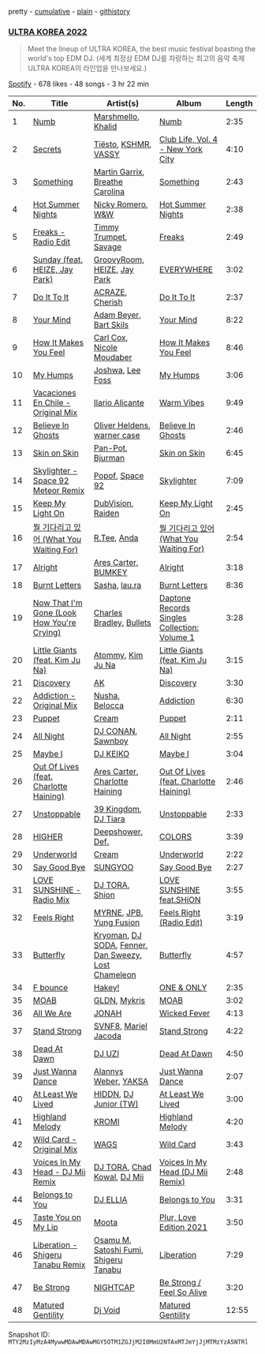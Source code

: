 pretty - [cumulative](/playlists/cumulative/37i9dQZF1DWWVmXpVB8Wtg.md) - [plain](/playlists/plain/37i9dQZF1DWWVmXpVB8Wtg) - [githistory](https://github.githistory.xyz/mackorone/spotify-playlist-archive/blob/main/playlists/plain/37i9dQZF1DWWVmXpVB8Wtg)

### [ULTRA KOREA 2022](https://open.spotify.com/playlist/37i9dQZF1DWWVmXpVB8Wtg)

> Meet the lineup of ULTRA KOREA, the best music festival boasting the world's top EDM DJ\. \(세계 최정상 EDM DJ를 자랑하는 최고의 음악 축제 ULTRA KOREA의 라인업을 만나보세요.\)

[Spotify](https://open.spotify.com/user/spotify) - 678 likes - 48 songs - 3 hr 22 min

| No. | Title | Artist(s) | Album | Length |
|---|---|---|---|---|
| 1 | [Numb](https://open.spotify.com/track/10xV5l9nhLvFpR8mqzs0bL) | [Marshmello](https://open.spotify.com/artist/64KEffDW9EtZ1y2vBYgq8T), [Khalid](https://open.spotify.com/artist/6LuN9FCkKOj5PcnpouEgny) | [Numb](https://open.spotify.com/album/3SBeYxkc3Ce7lanK0f3epk) | 2:35 |
| 2 | [Secrets](https://open.spotify.com/track/0NIC4unbe5KZOp1d9T7OaF) | [Tiësto](https://open.spotify.com/artist/2o5jDhtHVPhrJdv3cEQ99Z), [KSHMR](https://open.spotify.com/artist/2wX6xSig4Rig5kZU6ePlWe), [VASSY](https://open.spotify.com/artist/7HqEmV7FeCi16bQyHMpIrF) | [Club Life, Vol\. 4 \- New York City](https://open.spotify.com/album/57bABnvvPfNhBQRI70dqlU) | 4:10 |
| 3 | [Something](https://open.spotify.com/track/6LHXb1sGs72iTmpSr0603b) | [Martin Garrix](https://open.spotify.com/artist/60d24wfXkVzDSfLS6hyCjZ), [Breathe Carolina](https://open.spotify.com/artist/53M4Iv2RkzzxFFvW2B1jhC) | [Something](https://open.spotify.com/album/7GFLvptwUjJfXt21DbQmQQ) | 2:43 |
| 4 | [Hot Summer Nights](https://open.spotify.com/track/5pNXsc6Vu9pY33RN5FoMGc) | [Nicky Romero](https://open.spotify.com/artist/5ChF3i92IPZHduM7jN3dpg), [W&W](https://open.spotify.com/artist/2rTo8KIkBTFjQS7VvaKYQ4) | [Hot Summer Nights](https://open.spotify.com/album/33tjn6gH8k3IbAFzCqGrRQ) | 2:38 |
| 5 | [Freaks \- Radio Edit](https://open.spotify.com/track/4f3NHOxgC8Bg21IJBg4cZ3) | [Timmy Trumpet](https://open.spotify.com/artist/0CbeG1224FS58EUx4tPevZ), [Savage](https://open.spotify.com/artist/1GbrJTB56Xs4XQGlmVbaCf) | [Freaks](https://open.spotify.com/album/2XuqIiYNrr15UYsmll2B3z) | 2:49 |
| 6 | [Sunday \(feat\. HEIZE, Jay Park\)](https://open.spotify.com/track/0JJeoiCAa1hwcBsPxBN2w4) | [GroovyRoom](https://open.spotify.com/artist/29HqjVbJr3vsc2l6BTI4eB), [HEIZE](https://open.spotify.com/artist/5dCvSnVduaFleCnyy98JMo), [Jay Park](https://open.spotify.com/artist/4XDi67ZENZcbfKnvMnTYsI) | [EVERYWHERE](https://open.spotify.com/album/3046u4AKfbzmAxslPFkiP7) | 3:02 |
| 7 | [Do It To It](https://open.spotify.com/track/20on25jryn53hWghthWWW3) | [ACRAZE](https://open.spotify.com/artist/4pnp4w9g30yLfVIAFnZMRd), [Cherish](https://open.spotify.com/artist/1c70yCa8sRgIiQxl3HOEFo) | [Do It To It](https://open.spotify.com/album/58cd90Jkrovggh556JPN9L) | 2:37 |
| 8 | [Your Mind](https://open.spotify.com/track/1WsHKAuN9vDthcmimdqqaY) | [Adam Beyer](https://open.spotify.com/artist/1btv9qmIpbp7q1ixCYNdHu), [Bart Skils](https://open.spotify.com/artist/6iWBjg4b4ll4jLiParnWXT) | [Your Mind](https://open.spotify.com/album/07lumzt0xDO5eyuWwvevAJ) | 8:22 |
| 9 | [How It Makes You Feel](https://open.spotify.com/track/1VIaMdoWo7iNLoxdAJJoHK) | [Carl Cox](https://open.spotify.com/artist/19SmlbABtI4bXz864MLqOS), [Nicole Moudaber](https://open.spotify.com/artist/7ixDtqtITfqx5lZQGh5gKe) | [How It Makes You Feel](https://open.spotify.com/album/0IrIIRAzh0iG3wbZQJ8YnM) | 8:46 |
| 10 | [My Humps](https://open.spotify.com/track/3BbD2sqk7P7Rc9V0KF9o4s) | [Joshwa](https://open.spotify.com/artist/1PzAgFVk9v8cxn9flrqrv5), [Lee Foss](https://open.spotify.com/artist/44T94QQEc60Jf7kqGY6Rip) | [My Humps](https://open.spotify.com/album/4mnGRL7lErjyRJsoCwgJT4) | 3:06 |
| 11 | [Vacaciones En Chile \- Original Mix](https://open.spotify.com/track/7CKsgEdJNFTDqWgk3XD1XB) | [Ilario Alicante](https://open.spotify.com/artist/4dCGOzY3HL7dZnQ8XU7DDD) | [Warm Vibes](https://open.spotify.com/album/1J8JYqCBf5o9Sp9MAFXbze) | 9:49 |
| 12 | [Believe In Ghosts](https://open.spotify.com/track/0HVwpwnXY2L0M7VW1PbH5F) | [Oliver Heldens](https://open.spotify.com/artist/5nki7yRhxgM509M5ADlN1p), [warner case](https://open.spotify.com/artist/106OuakzOxxbXTuigEEf01) | [Believe In Ghosts](https://open.spotify.com/album/5VuscFaM5Rx8Irbv4vD8uX) | 2:46 |
| 13 | [Skin on Skin](https://open.spotify.com/track/4Za6z9eWjkArKOA8xalmqN) | [Pan\-Pot](https://open.spotify.com/artist/6OQOvP7RAdmAKVXXQqD0Se), [Bjurman](https://open.spotify.com/artist/2Mah50rowOCI0gYAZOaLbY) | [Skin on Skin](https://open.spotify.com/album/3iwxFlpwd2wuIUZgnMGVzZ) | 6:45 |
| 14 | [Skylighter \- Space 92 Meteor Remix](https://open.spotify.com/track/0FtATT9vuXJLZGkA9PESMx) | [Popof](https://open.spotify.com/artist/4f2K0RSYyxP4TUyZu1azYB), [Space 92](https://open.spotify.com/artist/6TVdVlY6irsNPkMHT2HkfD) | [Skylighter](https://open.spotify.com/album/5GaQ4dj4Ln5cOO4C8Fb28P) | 7:09 |
| 15 | [Keep My Light On](https://open.spotify.com/track/5zADzgQPu2VDODCcXANZou) | [DubVision](https://open.spotify.com/artist/3XINWZaloea97SIRiyTJxX), [Raiden](https://open.spotify.com/artist/4YXNoMVTHRt01jYaKXTumJ) | [Keep My Light On](https://open.spotify.com/album/3HcZw9vfH6krvhgkhfkWSW) | 2:45 |
| 16 | [뭘 기다리고 있어 \(What You Waiting For\)](https://open.spotify.com/track/0zWDxMqxq7bGDmZEl7Cye8) | [R.Tee](https://open.spotify.com/artist/0dfMk1lwRlX5Zmg2KHjwjN), [Anda](https://open.spotify.com/artist/2PZt7SATrAxsNG60Mqkan4) | [뭘 기다리고 있어 \(What You Waiting For\)](https://open.spotify.com/album/0GPaKzASwZiS68S5IkshKC) | 2:54 |
| 17 | [Alright](https://open.spotify.com/track/3YwRisfTPmDXtZ1Lnz6Fpr) | [Ares Carter](https://open.spotify.com/artist/5fSYYJ4qdUSyvj2q0YdHEF), [BUMKEY](https://open.spotify.com/artist/3vhZuZdMksbnJwoE3AwpXq) | [Alright](https://open.spotify.com/album/4tPe3h6ShVtDHo3TOeyqIL) | 3:18 |
| 18 | [Burnt Letters](https://open.spotify.com/track/3pFW7d9NJbOo6SHUg2b7j0) | [Sasha](https://open.spotify.com/artist/6u4jLGLPuarS3i2XWHVxoS), [lau.ra](https://open.spotify.com/artist/3uOdNUjwD6hhOh1z2dQEIn) | [Burnt Letters](https://open.spotify.com/album/7ETDlM2iAQnsEiaV57LvNa) | 8:36 |
| 19 | [Now That I'm Gone \(Look How You're Crying\)](https://open.spotify.com/track/6Qotee3wIEu3PUTsXLJbnG) | [Charles Bradley](https://open.spotify.com/artist/462T0buQ5ScBUQCRpodDRf), [Bullets](https://open.spotify.com/artist/0ixVJf1V8RA00Wj4C8C79a) | [Daptone Records Singles Collection: Volume 1](https://open.spotify.com/album/7JJziPgPVZJWmTXxsAaDAP) | 3:28 |
| 20 | [Little Giants \(feat\. Kim Ju Na\)](https://open.spotify.com/track/6fuTdkCGJ7hsFsOEmks2YJ) | [Atommy](https://open.spotify.com/artist/6uLot3WsFduJ9MEvdvz9GV), [Kim Ju Na](https://open.spotify.com/artist/1X5nPhrZ9fXydM5Q1Mzi4m) | [Little Giants \(feat\. Kim Ju Na\)](https://open.spotify.com/album/5lPSLNzOyhGcZniHN0zSQ4) | 3:15 |
| 21 | [Discovery](https://open.spotify.com/track/5bO33fxvcGqZp7Pw3zIQsj) | [AK](https://open.spotify.com/artist/33Cf4O1KAVbtQa00scMi2A) | [Discovery](https://open.spotify.com/album/2krPbH9goFZldIUjP7WfRE) | 3:30 |
| 22 | [Addiction \- Original Mix](https://open.spotify.com/track/5WVYs7RVxu9RyFfOMBFsxI) | [Nusha](https://open.spotify.com/artist/5jsGnMw1mnU4FfhhcXUR6Q), [Belocca](https://open.spotify.com/artist/3jcvzSheHd14vjraXHLGPN) | [Addiction](https://open.spotify.com/album/3eVU8slwm0M3yv43Xvjk4F) | 6:30 |
| 23 | [Puppet](https://open.spotify.com/track/0ehGrMuw8VqVK3wz5xCk5s) | [Cream](https://open.spotify.com/artist/1d1dWkQxaKGW8mnZLmo4dr) | [Puppet](https://open.spotify.com/album/0FtiUhuWshUIS6mB0h90C9) | 2:11 |
| 24 | [All Night](https://open.spotify.com/track/7rKGvXnpU864MlZBrqM8P2) | [DJ CONAN](https://open.spotify.com/artist/5embnPI6kgIoUo47TzSfk5), [Sawnboy](https://open.spotify.com/artist/3XP2WAwVCQTNWPP39DLAo6) | [All Night](https://open.spotify.com/album/0VvR01R52Uy6lCFDr0cTYb) | 2:55 |
| 25 | [Maybe I](https://open.spotify.com/track/151QJmJUuopi0h6zbABYlX) | [DJ KEIKO](https://open.spotify.com/artist/0Xi1WX8JNayhDKMoDxJX6g) | [Maybe I](https://open.spotify.com/album/0uttTlQtihX8o1JOBgH8oH) | 3:04 |
| 26 | [Out Of Lives \(feat\. Charlotte Haining\)](https://open.spotify.com/track/2vonFHQE4R9VsEktEH6kNQ) | [Ares Carter](https://open.spotify.com/artist/5fSYYJ4qdUSyvj2q0YdHEF), [Charlotte Haining](https://open.spotify.com/artist/2XRjIwgD0UiJXtx7Xzfy7w) | [Out Of Lives \(feat\. Charlotte Haining\)](https://open.spotify.com/album/4vcpZ5tZDmXUcSZAVkOke5) | 2:46 |
| 27 | [Unstoppable](https://open.spotify.com/track/1ChzSWl0Pb4jFShtmDf6MK) | [39 Kingdom](https://open.spotify.com/artist/2JnQtHnHjylFjCDkYAiH1E), [DJ Tiara](https://open.spotify.com/artist/3d6DPNGqyror7qe0EI8sbk) | [Unstoppable](https://open.spotify.com/album/7y681bknYU29B9Z4sX6Uz3) | 2:33 |
| 28 | [HIGHER](https://open.spotify.com/track/4oGZCvLL7bk8dico4GeQlF) | [Deepshower](https://open.spotify.com/artist/117Rg4kISlVXLtYDzYL7gS), [Def.](https://open.spotify.com/artist/7fgL4SG4e92nmJ3GuTpz58) | [COLORS](https://open.spotify.com/album/4g9zqr1nUB5QFzUAxvabvi) | 3:39 |
| 29 | [Underworld](https://open.spotify.com/track/3L7zm4Oxg8UOr0Q7vYGyAc) | [Cream](https://open.spotify.com/artist/1d1dWkQxaKGW8mnZLmo4dr) | [Underworld](https://open.spotify.com/album/7jMKWla0HcIxnaFMusH5tV) | 2:22 |
| 30 | [Say Good Bye](https://open.spotify.com/track/28wpHGozJtShA2FNy6wLU1) | [SUNGYOO](https://open.spotify.com/artist/2XHuEfa7Twhus6j7omuKb8) | [Say Good Bye](https://open.spotify.com/album/6VjmQihXEP1KPPsOZkBS2b) | 2:27 |
| 31 | [LOVE SUNSHINE \- Radio Mix](https://open.spotify.com/track/1bfrKEytru65i7Q1mn9YZl) | [DJ TORA](https://open.spotify.com/artist/3hBt6RvhQQlRIeDiNH2HeS), [Shion](https://open.spotify.com/artist/67isecgMVenjxJ3jipKDnQ) | [LOVE SUNSHINE feat.SHiON](https://open.spotify.com/album/6ULQgSPnKhY6a2oA2LPmSn) | 3:55 |
| 32 | [Feels Right](https://open.spotify.com/track/0ntQOeCxfO9wuGJXFv5D6d) | [MYRNE](https://open.spotify.com/artist/41DKMtAnhVo7aDeluAHDJg), [JPB](https://open.spotify.com/artist/0t5H8FcoVPzn4sVeNxibMU), [Yung Fusion](https://open.spotify.com/artist/0daSHuKxoXYl50HIQ9aKzt) | [Feels Right \(Radio Edit\)](https://open.spotify.com/album/27Mt9d7Kd3EhQpK9MxO0qf) | 3:19 |
| 33 | [Butterfly](https://open.spotify.com/track/27Yid3kRkTsZM5EnCYJVvD) | [Kryoman](https://open.spotify.com/artist/2SQ1tSS4VYusXGC4qqVcpD), [DJ SODA](https://open.spotify.com/artist/6wcoqJ63l11D2yV9ViqIZA), [Fenner](https://open.spotify.com/artist/1vXQyBwSEmCLdSr6w2CuWr), [Dan Sweezy](https://open.spotify.com/artist/1nF5BnGUpglQRX7YE1WrYh), [Lost Chameleon](https://open.spotify.com/artist/4ct0Lml9CSOcrehSHHJArO) | [Butterfly](https://open.spotify.com/album/5VWpuIHrhdjXK2Qv0gJjmu) | 4:57 |
| 34 | [F bounce](https://open.spotify.com/track/35O8zEXyhh1SuJIQ8DkY4o) | [Hakey!](https://open.spotify.com/artist/47PUGhRs62FkExtYhQdRq9) | [ONE & ONLY](https://open.spotify.com/album/4i6d1tI5HvydJUhROb1aci) | 2:35 |
| 35 | [MOAB](https://open.spotify.com/track/20yjVD5V9XT87BhgmScgxG) | [GLDN](https://open.spotify.com/artist/6a4KLb4BJJNm3uJVKNEvWP), [Mykris](https://open.spotify.com/artist/74FoBhis1hShJt1oBnmXkC) | [MOAB](https://open.spotify.com/album/55M9ApHxvAbAGvG5lbWyj0) | 3:02 |
| 36 | [All We Are](https://open.spotify.com/track/3ve9uFSUtkEhk22tmcHHuK) | [JONAH](https://open.spotify.com/artist/3Rmw0IldYoch0L6XmTjQO4) | [Wicked Fever](https://open.spotify.com/album/24AO60xtlSOo98ZobfTRqI) | 4:13 |
| 37 | [Stand Strong](https://open.spotify.com/track/2Vl9YLdLXa6oViIhKJIxCe) | [SVNF8](https://open.spotify.com/artist/5K3s5fnJzDpLDd622LmQVX), [Mariel Jacoda](https://open.spotify.com/artist/0eqWbinsRY0hNZ2cW9zwwQ) | [Stand Strong](https://open.spotify.com/album/7MVNs6WRm0gUdPu1r62z2U) | 4:22 |
| 38 | [Dead At Dawn](https://open.spotify.com/track/3aAC4lB26XRbCfJePIfANg) | [DJ UZI](https://open.spotify.com/artist/6RFHrECDirZboa7o1tdJrF) | [Dead At Dawn](https://open.spotify.com/album/3V6jEyjSAT0RhMPs5x4iGc) | 4:50 |
| 39 | [Just Wanna Dance](https://open.spotify.com/track/4ID2pHUWPPXPiJzaEwbCEH) | [Alannys Weber](https://open.spotify.com/artist/5vj4CW7CNhPrHbD7zc8SAu), [YAKSA](https://open.spotify.com/artist/74UHQxfQtHHY7FgP7qkRzR) | [Just Wanna Dance](https://open.spotify.com/album/6ZGmi3zSmG1sScW8ru5MQL) | 2:07 |
| 40 | [At Least We Lived](https://open.spotify.com/track/29WqnrGn0sDbmvQThjzccT) | [HIDDN](https://open.spotify.com/artist/0wqZ6mvk4DfOvtQUVniOCX), [DJ Junior \(TW\)](https://open.spotify.com/artist/5guBrcv1BxjlJdKlW8MNyh) | [At Least We Lived](https://open.spotify.com/album/6cy1GfyhnUxiIIvNxzkFfT) | 3:00 |
| 41 | [Highland Melody](https://open.spotify.com/track/0KIMqbKvC0oAul3nEgrJUx) | [KROMI](https://open.spotify.com/artist/554qDHSwsDfX0qOfyxQjWs) | [Highland Melody](https://open.spotify.com/album/0gsuc7oBO94siaPxcLgX7U) | 4:20 |
| 42 | [Wild Card \- Original Mix](https://open.spotify.com/track/4SGS2NVJMBxHaQKxdENjaC) | [WAGS](https://open.spotify.com/artist/5vbuZ8h6kjV38LGh8uQJ1i) | [Wild Card](https://open.spotify.com/album/1BnTIze8TO8ZT9J7tulrbf) | 3:43 |
| 43 | [Voices In My Head \- DJ Mii Remix](https://open.spotify.com/track/4bk0S0gMfbC2Qu5nJdGf4r) | [DJ TORA](https://open.spotify.com/artist/3hBt6RvhQQlRIeDiNH2HeS), [Chad Kowal](https://open.spotify.com/artist/3iWVcAb4L9XtNmAmHkcJUa), [DJ Mii](https://open.spotify.com/artist/5RqV5Ga5EPI4NlgsiELB4m) | [Voices In My Head \(DJ Mii Remix\)](https://open.spotify.com/album/7CZGyjxa4sxZLMF1UMngVf) | 2:48 |
| 44 | [Belongs to You](https://open.spotify.com/track/4LyxoSitap4FxNOHYFqzfL) | [DJ ELLIA](https://open.spotify.com/artist/2DNF9ruMIYBLiMC9VhcGim) | [Belongs to You](https://open.spotify.com/album/7BjMnzmYmtdkcufDv08NOq) | 3:31 |
| 45 | [Taste You on My Lip](https://open.spotify.com/track/6wnbmHzVh5B1g2MfE5XCYo) | [Moota](https://open.spotify.com/artist/3g6PTm1Lkdy6y3BqZrrgDE) | [Plur, Love Edition 2021](https://open.spotify.com/album/3xbSYjttRvg97NNDLK21Sb) | 3:50 |
| 46 | [Liberation \- Shigeru Tanabu Remix](https://open.spotify.com/track/4Og2JTTYcDKV34FS7mj9n8) | [Osamu M](https://open.spotify.com/artist/6ERKdL9fnhgo7urWSNyC3i), [Satoshi Fumi](https://open.spotify.com/artist/38WQYltQVhjRe966Qen0UO), [Shigeru Tanabu](https://open.spotify.com/artist/0nN0tQcZ82WRjLTyqrQid0) | [Liberation](https://open.spotify.com/album/5TJJF2etjUulvG3bwqzl6D) | 7:29 |
| 47 | [Be Strong](https://open.spotify.com/track/3HYlMMRwGfDtbJBTA5XJ5c) | [NIGHTCAP](https://open.spotify.com/artist/6zQzf5rafx9QyRokaqO4qH) | [Be Strong / Feel So Alive](https://open.spotify.com/album/56MfOl25QadLcpTnGND4p0) | 3:20 |
| 48 | [Matured Gentility](https://open.spotify.com/track/75qHcAAqzajbzKV9WLmdbk) | [Dj Void](https://open.spotify.com/artist/53Cd2RdnIpJIjiSNBSz7GQ) | [Matured Gentility](https://open.spotify.com/album/37ew4eBhDg3RXKCOHlr2Zn) | 12:55 |

Snapshot ID: `MTY2MzIyMzA4MywwMDAwMDAwMGY5OTM1ZGJjM2I0MmU2NTAxMTJmYjJjMTMzYzA5NTRl`
